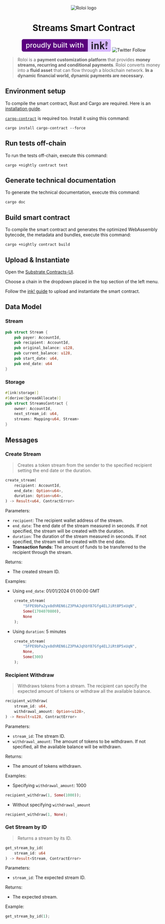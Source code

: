 <div align="center">
    <img src="https://user-images.githubusercontent.com/107150702/179010980-d4e2bd7d-3abf-4e73-b3c3-d104ee9b780f.png" alt="Roloi logo" height="150"/>

<h1 align="center">Streams Smart Contract</h1>

[![Built with ink!](https://raw.githubusercontent.com/paritytech/ink/master/.images/badge_flat.svg)](https://github.com/paritytech/ink)
![Twitter Follow](https://img.shields.io/twitter/follow/RoloiMoney?style=social)

</div>

> Roloi is a **payment customization platform** that provides **money streams, recurring and conditional payments**. Roloi converts money into a **fluid asset** that can flow through a blockchain network. **In a dynamic financial world, dynamic payments are necessary.**

## Environment setup

To compile the smart contract, Rust and Cargo are required. Here is an [installation guide](https://doc.rust-lang.org/cargo/getting-started/installation.html).

[`cargo-contract`](https://github.com/paritytech/cargo-contract) is required too. Install it using this command:

```
cargo install cargo-contract --force
```

## Run tests off-chain

To run the tests off-chain, execute this command:

```
cargo +nightly contract test
```

## Generate technical documentation

To generate the technical documentation, execute this command:

```
cargo doc
```

## Build smart contract

To compile the smart contract and generates the optimized WebAssembly bytecode, the metadata and bundles, execute this command:

```
cargo +nightly contract build
```

## Upload & Instantiate

Open the [Substrate Contracts-UI](https://contracts-ui.substrate.io).

Choose a chain in the dropdown placed in the top section of the left menu.

Follow the [ink! guide](https://ink.substrate.io/getting-started/deploy-your-contract) to upload and instantiate the smart contract.

## Data Model

### Stream

```rust
pub struct Stream {
    pub payer: AccountId,
    pub recipient: AccountId,
    pub original_balance: u128,
    pub current_balance: u128,
    pub start_date: u64,
    pub end_date: u64
}
```

### Storage

```rust
#[ink(storage)]
#[derive(SpreadAllocate)]
pub struct StreamsContract {
    owner: AccountId,
    next_stream_id: u64,
    streams: Mapping<u64, Stream>
}
```

## Messages

### Create Stream

> Creates a token stream from the sender to the specified recipient setting the end date or the duration.

```rust
create_stream(
    recipient: AccountId,
    end_date: Option<u64>,
    duration: Option<u64>,
) -> Result<u64, ContractError>
```

Parameters:

- `recipient`: The recipient wallet address of the stream.
- `end_date`: The end date of the stream measured in seconds. If not specified, the stream will be created with the duration.
- `duration`: The duration of the stream measured in seconds. If not specified, the stream will be created with the end date.
- **Transaction funds:** The amount of funds to be transferred to the recipient through the stream.

Returns:

- The created stream ID.

Examples:

- Using `end_date`: 01/01/2024 01:00:00 GMT

```rust
    create_stream(
        "5FPE9bPa2yx8dhREN6iZ3PhAJqhbY87Gfg4ELJiRt8P5xUqN",
        Some(1704070800),
        None
    );
```

- Using `duration`: 5 minutes

```rust
    create_stream(
        "5FPE9bPa2yx8dhREN6iZ3PhAJqhbY87Gfg4ELJiRt8P5xUqN",
        None,
        Some(300)
    );
```

### Recipient Withdraw

> Withdraws tokens from a stream. The recipient can specify the expected amount of tokens or withdraw all the available balance.

```rust
recipient_withdraw(
    stream_id: u64,
    withdrawal_amount: Option<u128>,
) -> Result<u128, ContractError>
```

Parameters:

- `stream_id`: The stream ID.
- `withdrawal_amount`: The amount of tokens to be withdrawn. If not specified, all the available balance will be withdrawn.

Returns:

- The amount of tokens withdrawn.

Examples:

- Specifying `withdrawal_amount`: 1000

```rust
recipient_withdraw(1, Some(1000));
```

- Without specifying `withdrawal_amount`

```rust
recipient_withdraw(1, None);
```

### Get Stream by ID

> Returns a stream by its ID.

```rust
get_stream_by_id(
    stream_id: u64
) -> Result<Stream, ContractError>
```

Parameters:

- `stream_id`: The expected stream ID.

Returns:

- The expected stream.

Example:

```rust
get_stream_by_id(1);
```

